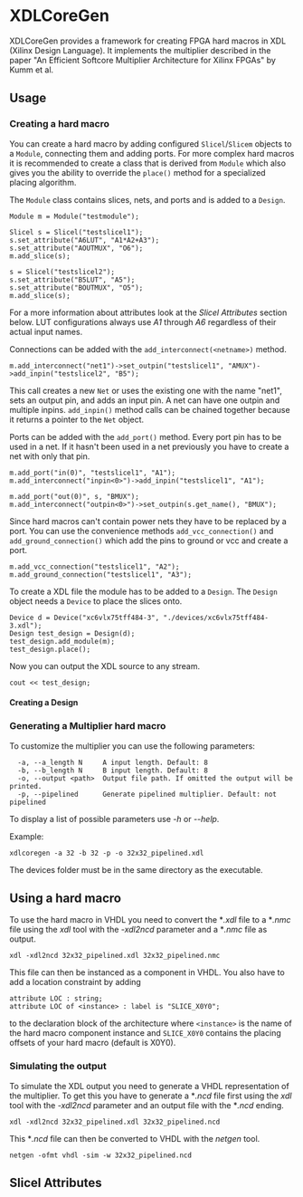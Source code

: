 # XDLCoreGen
XDLCoreGen provides a framework for creating FPGA hard macros in XDL (Xilinx Design Language).
It implements the multiplier described in the paper "An Efficient Softcore Multiplier Architecture for Xilinx FPGAs" by Kumm et al.

## Usage
### Creating a hard macro
You can create a hard macro by adding configured `Slicel`/`Slicem` objects to a `Module`, connecting them and adding ports.
For more complex hard macros it is recommended to create a class that is derived from `Module` which also gives you the ability
to override the `place()` method for a specialized placing algorithm.

The `Module` class contains slices, nets, and ports and is added to a `Design`.

```
Module m = Module("testmodule");

Slicel s = Slicel("testslicel1");
s.set_attribute("A6LUT", "A1*A2+A3");
s.set_attribute("AOUTMUX", "O6");
m.add_slice(s);

s = Slicel("testslicel2");
s.set_attribute("B5LUT", "A5");
s.set_attribute("BOUTMUX", "O5");
m.add_slice(s);
```
For a more information about attributes look at the *Slicel Attributes* section below.
LUT configurations always use *A1* through *A6* regardless of their actual input names.

Connections can be added with the `add_interconnect(<netname>)` method.

```
m.add_interconnect("net1")->set_outpin("testslicel1", "AMUX")->add_inpin("testslicel2", "B5");
```
This call creates a new `Net` or uses the existing one with the name "net1", sets an output pin, and adds an input pin.
A net can have one outpin and multiple inpins.
`add_inpin()` method calls can be chained together because it returns a pointer to the `Net` object.


Ports can be added with the `add_port()` method. Every port pin has to be used in a net. If it hasn't been used in a net previously you have to create a net with only that pin.
```
m.add_port("in(0)", "testslicel1", "A1");
m.add_interconnect("inpin<0>")->add_inpin("testslicel1", "A1");

m.add_port("out(0)", s, "BMUX");
m.add_interconnect("outpin<0>")->set_outpin(s.get_name(), "BMUX");
```

Since hard macros can't contain power nets they have to be replaced by a port. You can use the convenience methods
`add_vcc_connection()` and `add_ground_connection()` which add the pins to ground or vcc and create a port.
```
m.add_vcc_connection("testslicel1", "A2");
m.add_ground_connection("testslicel1", "A3");
```


To create a XDL file the module has to be added to a `Design`. The `Design` object needs a `Device` to place the slices onto.
```
Device d = Device("xc6vlx75tff484-3", "./devices/xc6vlx75tff484-3.xdl");
Design test_design = Design(d);
test_design.add_module(m);
test_design.place();
```

Now you can output the XDL source to any stream.

```
cout << test_design;
```

#### Creating a Design


### Generating a Multiplier hard macro
To customize the multiplier you can use the following parameters:

```
  -a, --a_length N     A input length. Default: 8
  -b, --b_length N     B input length. Default: 8
  -o, --output <path>  Output file path. If omitted the output will be printed.
  -p, --pipelined      Generate pipelined multiplier. Default: not pipelined
```

To display a list of possible parameters use *-h* or *--help*.

Example:
```
xdlcoregen -a 32 -b 32 -p -o 32x32_pipelined.xdl
```

The devices folder must be in the same directory as the executable.

## Using a hard macro
To use the hard macro in VHDL you need to convert the **.xdl* file to a **.nmc* file using the *xdl* tool with the *-xdl2ncd* parameter and a **.nmc* file as output.

```
xdl -xdl2ncd 32x32_pipelined.xdl 32x32_pipelined.nmc
```

This file can then be instanced as a component in VHDL. You also have to add a location constraint by adding

```
attribute LOC : string;
attribute LOC of <instance> : label is "SLICE_X0Y0";
```
 to the declaration block of the architecture where `<instance>` is the name of the hard macro component instance and `SLICE_X0Y0` contains the placing offsets of your hard macro (default is X0Y0).

### Simulating the output
To simulate the XDL output you need to generate a VHDL representation of the multiplier. To get this you have to generate a **.ncd* file first using the *xdl* tool with the *-xdl2ncd* parameter and an output file with the **.ncd* ending.

```
xdl -xdl2ncd 32x32_pipelined.xdl 32x32_pipelined.ncd
```

This **.ncd* file can then be converted to VHDL with the *netgen* tool.

```
netgen -ofmt vhdl -sim -w 32x32_pipelined.ncd
```

## Slicel Attributes
